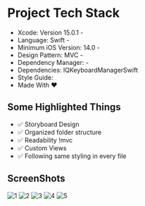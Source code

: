 # Project Tech Stack
- Xcode: Version 15.0.1 - 
- Language: Swift -
- Minimum iOS Version: 14.0 - 
- Design Pattern: MVC - 
- Dependency Manager: -
- Dependencies: IQKeyboardManagerSwift
- Style Guide:
- Made With ❤️  

## Some Highlighted Things 
- ✅ Storyboard Design 
- ✅ Organized folder structure 
- ✅ Readability  !mvc
- ✅ Custom Views
- ✅ Following same styling in every file

## ScreenShots
![1](https://github.com/dtemizyurek/Homeworks/assets/52003954/71147531-ee49-4c6f-bfb1-ab5ce9b5aee4)
![2](https://github.com/dtemizyurek/Homeworks/assets/52003954/8f0dc410-fec0-4196-bc20-a161d5179842)
![3](https://github.com/dtemizyurek/Homeworks/assets/52003954/2c53c341-1b9d-4043-ab46-f4a9ad6d37fb)
![4](https://github.com/dtemizyurek/Homeworks/assets/52003954/72618320-c93b-46e2-9671-ebe95e43fd6a)
![5](https://github.com/dtemizyurek/Homeworks/assets/52003954/da91ad94-982b-424c-86b1-539dd75fc35c)





